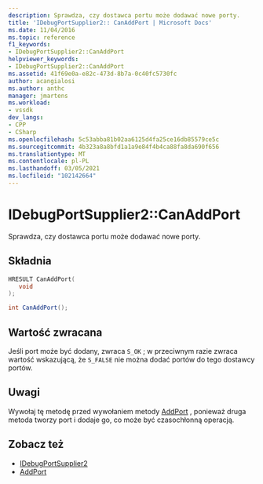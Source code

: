 ```yaml
---
description: Sprawdza, czy dostawca portu może dodawać nowe porty.
title: 'IDebugPortSupplier2:: CanAddPort | Microsoft Docs'
ms.date: 11/04/2016
ms.topic: reference
f1_keywords:
- IDebugPortSupplier2::CanAddPort
helpviewer_keywords:
- IDebugPortSupplier2::CanAddPort
ms.assetid: 41f69e0a-e82c-473d-8b7a-0c40fc5730fc
author: acangialosi
ms.author: anthc
manager: jmartens
ms.workload:
- vssdk
dev_langs:
- CPP
- CSharp
ms.openlocfilehash: 5c53abba81b02aa6125d4fa25ce16db85579ce5c
ms.sourcegitcommit: 4b323a8a8bfd1a1a9e84f4b4ca88fa8da690f656
ms.translationtype: MT
ms.contentlocale: pl-PL
ms.lasthandoff: 03/05/2021
ms.locfileid: "102142664"
---
```

# <a name="idebugportsupplier2canaddport"></a>IDebugPortSupplier2::CanAddPort
Sprawdza, czy dostawca portu może dodawać nowe porty.

## <a name="syntax"></a>Składnia

```cpp
HRESULT CanAddPort( 
   void 
);
```

```csharp
int CanAddPort();
```

## <a name="return-value"></a>Wartość zwracana
 Jeśli port może być dodany, zwraca `S_OK` ; w przeciwnym razie zwraca wartość wskazującą, że `S_FALSE` nie można dodać portów do tego dostawcy portów.

## <a name="remarks"></a>Uwagi
 Wywołaj tę metodę przed wywołaniem metody [AddPort](../../../extensibility/debugger/reference/idebugportsupplier2-addport.md) , ponieważ druga metoda tworzy port i dodaje go, co może być czasochłonną operacją.

## <a name="see-also"></a>Zobacz też
- [IDebugPortSupplier2](../../../extensibility/debugger/reference/idebugportsupplier2.md)
- [AddPort](../../../extensibility/debugger/reference/idebugportsupplier2-addport.md)
